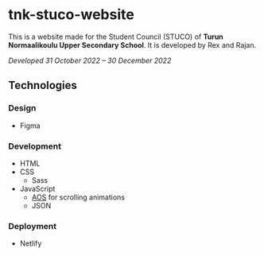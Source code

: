 # tnk-stuco-website

This is a website made for the Student Council (STUCO) of **Turun Normaalikoulu Upper Secondary School**. It is developed by Rex and Rajan.

_Developed 31 October 2022 – 30 December 2022_

## Technologies

### Design

- Figma

### Development

- HTML
- CSS
  - Sass
- JavaScript
  - [AOS](https://github.com/michalsnik/aos) for scrolling animations
  - JSON

### Deployment

- Netlify
